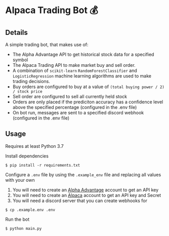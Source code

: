 # Alpaca Trading Bot 💰

## Details
A simple trading bot, that makes use of:
- The Alpha Advantage API to get historical stock data for a specified symbol
- The Alpaca Trading API to make market buy and sell order. 
- A combination of `scikit-learn` `RandomForestClassifier` and `LogisticRegression` machine learning algorithms are used to make trading decisions.
- Buy orders are configured to buy at a value of `(total buying power / 2) / stock price`
- Sell order are configured to sell all currently held stock
- Orders are only placed if the prediciton accuracy has a confidence level above the specified percentage (configured in the .env file)
- On bot run, messages are sent to a specified discord webhook (configured in the .env file)

## Usage
Requires at least Python 3.7

Install dependencies
```
$ pip install -r requirements.txt
```
Configure a `.env` file by using the `.example_env` file and replacing all values with your own
1. You will need to create an [Alpha Advantage](https://www.alphavantage.co/) account to get an API key
2. You will need to create an [Alpaca](https://alpaca.markets/) account to get an API key and Secret
3. You will need a discord server that you can create webhooks for
```
$ cp .example.env .env
```
Run the bot
```
$ python main.py
```
